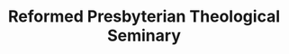 ---
layout: repo
title: "Reformed Presbyterian Theological Seminary"
id: 15028
permalink: repos/15028/
---
